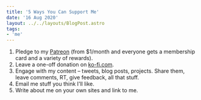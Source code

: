 ```yaml
---
title: '5 Ways You Can Support Me'
date: '16 Aug 2020'
layout: ../../layouts/BlogPost.astro
tags:
- 'me'
---
```


1. Pledge to my [Patreon](https://www.patreon.com/lukealexdavis) (from $1/month and everyone gets a membership card and a variety of rewards).
2. Leave a one-off donation on [ko-fi.com](https://ko-fi.com/lklxdvs).
3. Engage with my content – tweets, blog posts, projects. Share them, leave comments, RT, give feedback, all that stuff.
4. Email me stuff you think I'll like.
5. Write about me on your own sites and link to me.